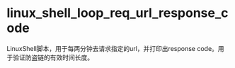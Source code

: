 # linux_shell_loop_req_url_response_code
LinuxShell脚本，用于每两分钟去请求指定的url，并打印出response code。用于验证防盗链的有效时间长度。

